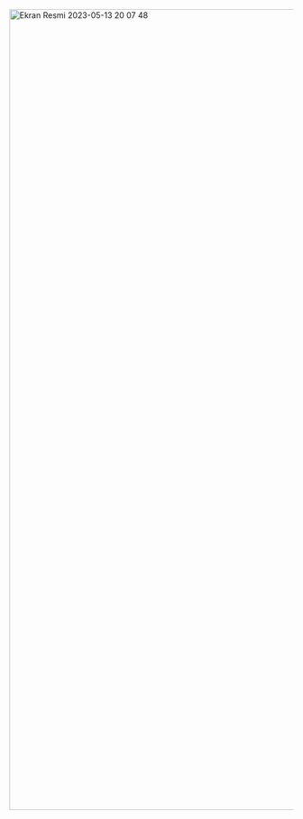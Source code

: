 <img width="1422" alt="Ekran Resmi 2023-05-13 20 07 48" src="https://github.com/oktay379/Notes/assets/124916788/07aeb5a7-d874-4308-9b4c-e05626a855d9">
